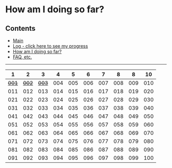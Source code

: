 # How am I doing so far?

## Contents
* [Main](./readme.md)
* [Log - click here to see my progress](./log.md)
* [How am I doing so far?](./tally.md)
* [FAQ, etc.](https://github.com/janzeteachesit/100-days-of-writing/wiki) 

----

 1 | 2 | 3 | 4 | 5 | 6 | 7 | 8 | 8 | 10
---|---|---|---|---|---|---|---|---|---
<s>[001](./001-why-google-classroom.md)</s>|<s><a href="./002-thank-you-rob-muhlestein.md">002</a></s>|<s><a href="./003-learningland.md">003</a></s>|004|005|006|007|008|009|010
011|012|013|014|015|016|017|018|019|020
021|022|023|024|025|026|027|028|029|030
031|032|033|034|035|036|037|038|039|040
041|042|043|044|045|046|047|048|049|050
051|052|053|054|055|056|057|058|059|060
061|062|063|064|065|066|067|068|069|070
071|072|073|074|075|076|077|078|079|080
081|082|083|084|085|086|087|088|089|090
091|092|093|094|095|096|097|098|099|100

